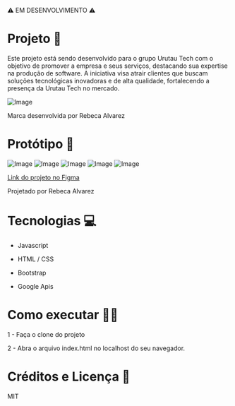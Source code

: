 ⚠️ EM DESENVOLVIMENTO ⚠️

# Projeto 🚀
Este projeto está sendo desenvolvido para o grupo Urutau Tech com o objetivo de promover a empresa e seus serviços, destacando sua expertise na produção de software. A iniciativa visa atrair clientes que buscam soluções tecnológicas inovadoras e de alta qualidade, fortalecendo a presença da Urutau Tech no mercado.

![Image](https://github.com/user-attachments/assets/217b004c-27aa-45f8-8fb8-d9cf0ef2b982)

Marca desenvolvida por Rebeca Alvarez
# Protótipo 🎨 
![Image](https://github.com/user-attachments/assets/70386a4e-59fd-4a94-a6f8-337b16656497)
![Image](https://github.com/user-attachments/assets/30a58aa7-78eb-43d3-9e68-ea49194871f3)
![Image](https://github.com/user-attachments/assets/59717229-62cb-4074-91b7-a4a9f6044601)
![Image](https://github.com/user-attachments/assets/bf9e385a-8359-48a0-80df-fd0232a7af04)
![Image](https://github.com/user-attachments/assets/42c6fc63-0e8b-4144-bbcd-e8147da03876)

[Link do projeto no Figma](https://www.figma.com/design/vHvcq36F6YRc6fmtFQ9WsO/urutec?node-id=0-1&t=17nriPXmspttpF01-1)

Projetado por Rebeca Alvarez
# Tecnologias 💻
* Javascript

* HTML / CSS

* Bootstrap

* Google Apis

# Como executar 👩‍💻
1 - Faça o clone do projeto 

2 - Abra o arquivo index.html no localhost do seu navegador.

# Créditos e Licença 📜

MIT
